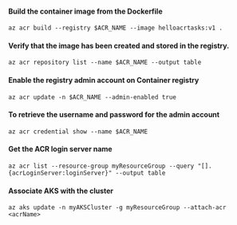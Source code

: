 
#### Build the container image from the Dockerfile
```
az acr build --registry $ACR_NAME --image helloacrtasks:v1 .
```

#### Verify that the image has been created and stored in the registry.
```
az acr repository list --name $ACR_NAME --output table
```

#### Enable the registry admin account on Container registry
```
az acr update -n $ACR_NAME --admin-enabled true
```

#### To retrieve the username and password for the admin account 
```
az acr credential show --name $ACR_NAME
```

#### Get the ACR login server name 
```
az acr list --resource-group myResourceGroup --query "[].{acrLoginServer:loginServer}" --output table
```

#### Associate AKS with the cluster
```
az aks update -n myAKSCluster -g myResourceGroup --attach-acr <acrName>
```
